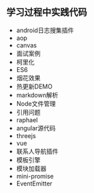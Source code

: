 ## 学习过程中实践代码
* android日志搜集插件
* aop
* canvas
* 面试案例
* 柯里化
* ES6
* 烟花效果
* 热更新DEMO
* markdown解析
* Node文件管理
* 引用问题
* raphael
* angular源代码
* threejs
* vue
* 联系人导航插件
* 模板引擎
* 模块加载器
* mini-promise
* EventEmitter
